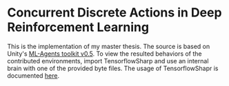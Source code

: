 # Concurrent Discrete Actions in Deep Reinforcement Learning

This is the implementation of my master thesis. The source is based on Unity's [ML-Agents toolkit v0.5](https://github.com/Unity-Technologies/ml-agents/tree/d6dad11c773a8598540a8896d0d48b2489b222ae). To view the resulted behaviors of the contributed environments, import TensorflowSharp and use an internal brain with one of the provided byte files. The usage of TensorflowShapr is documented [here](https://github.com/Unity-Technologies/ml-agents/blob/d6dad11c773a8598540a8896d0d48b2489b222ae/docs/Using-TensorFlow-Sharp-in-Unity.md).
